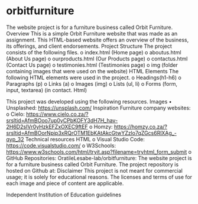 # orbitfurniture
The website project is for a furniture business called Orbit Furniture.
Overview
This is a simple Orbit Furniture website that was made as an assignment. This HTML-based website offers an overview of the business, its offerings, and client endorsements.
Project Structure
The project consists of the following files.
o	index.html (Home page)
o	aboutus.html (About Us page)
o	ourproducts.html (Our Products page)
o	contactus.html (Contact Us page)
o	testimonies.html (Testimonies page)
o	img (folder containing images that were used on the website)
HTML Elements
The following HTML elements were used in the project.
o	Headings(h1-h6)
o	Paragraphs (p)
o	Links (a)
o	Images (img)
o	Lists (ul, li)
o	Forms (form, input, textarea) (in contact. Html)

This project was developed using the following resources.
Images
•	Unsplashed: https://unsplash.com/
Inspiration
Furniture company websites:
o	Cielo: https://www.cielo.co.za/?srsltid=AfmBOoo7up0yCPbKOFY3dH7H_hav-2H6D2sIVr0yHzkEFZxOXEC9ftEF
o	Homzy: https://homzy.co.za/?srsltid=AfmBOorNpip3xRQrOTM1EbKAtAkcGtwYZzlo7qZGcs6RlXAg_-qyp_32
Technical resources
HTML
o	Visual Studio Code: https://code.visualstudio.com/ 
o	W3Schools: https://www.w3schools.com/html/tryit.asp?filename=tryhtml_form_submit 
o	GitHub Repositories: OratileLesabe-lab/orbitfurniture: The website project is for a furniture business called Orbit Furniture.
The project repository is hosted on Github at: 
Disclaimer
This project is not meant for commercial usage; it is solely for educational reasons. The licenses and terms of use for each image and piece of content are applicable.

Independent Institution of Education guidelines
